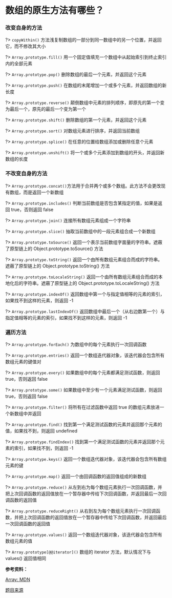 # 数组的原生方法有哪些？

### 改变自身的方法

?> `copyWithin()` 方法浅复制数组的一部分到同一数组中的另一个位置，并返回它，而不修改其大小

?> `Array.prototype.fill()` 用一个固定值填充一个数组中从起始索引到终止索引内的全部元素

?> `Array.prototype.pop()` 删除数组的最后一个元素，并返回这个元素

?> `Array.prototype.push()` 在数组的末尾增加一个或多个元素，并返回数组的新长度

?> `Array.prototype.reverse()` 颠倒数组中元素的排列顺序，即原先的第一个变为最后一个，原先的最后一个变为第一个

?> `Array.prototype.shift()` 删除数组的第一个元素，并返回这个元素

?> `Array.prototype.sort()` 对数组元素进行排序，并返回当前数组

?> `Array.prototype.splice()` 在任意的位置给数组添加或删除任意个元素

?> `Array.prototype.unshift()` 将一个或多个元素添加到数组的开头，并返回新数组的长度

### 不改变自身的方法

?> `Array.prototype.concat()`方法用于合并两个或多个数组。此方法不会更改现有数组，而是返回一个新数组

?> `Array.prototype.includes()` 判断当前数组是否包含某指定的值，如果是返回 true，否则返回 false

?> `Array.prototype.join()` 连接所有数组元素组成一个字符串

?> `Array.prototype.slice()` 抽取当前数组中的一段元素组合成一个新数组

?> `Array.prototype.toSource()` 返回一个表示当前数组字面量的字符串。遮蔽了原型链上的 Object.prototype.toSource() 方法

?> `Array.prototype.toString()` 返回一个由所有数组元素组合而成的字符串。遮蔽了原型链上的 Object.prototype.toString() 方法

?> `Array.prototype.toLocaleString()` 返回一个由所有数组元素组合而成的本地化后的字符串。遮蔽了原型链上的 Object.prototype.toLocaleString() 方法

?> `Array.prototype.indexOf()` 返回数组中第一个与指定值相等的元素的索引，如果找不到这样的元素，则返回 -1

?> `Array.prototype.lastIndexOf()` 返回数组中最后一个（从右边数第一个）与指定值相等的元素的索引，如果找不到这样的元素，则返回 -1

### 遍历方法

?> `Array.prototype.forEach()` 为数组中的每个元素执行一次回调函数

?> `Array.prototype.entries()` 返回一个数组迭代器对象，该迭代器会包含所有数组元素的键值对

?> `Array.prototype.every()` 如果数组中的每个元素都满足测试函数，则返回 true，否则返回 false

?> `Array.prototype.some()` 如果数组中至少有一个元素满足测试函数，则返回 true，否则返回 false

?> `Array.prototype.filter()` 将所有在过滤函数中返回 true 的数组元素放进一个新数组中并返回

?> `Array.prototype.find()` 找到第一个满足测试函数的元素并返回那个元素的值，如果找不到，则返回 undefined

?> `Array.prototype.findIndex()` 找到第一个满足测试函数的元素并返回那个元素的索引，如果找不到，则返回 -1

?> `Array.prototype.keys()` 返回一个数组迭代器对象，该迭代器会包含所有数组元素的键

?> `Array.prototype.map()` 返回一个由回调函数的返回值组成的新数组

?> `Array.prototype.reduce()` 从左到右为每个数组元素执行一次回调函数，并把上次回调函数的返回值放在一个暂存器中传给下次回调函数，并返回最后一次回调函数的返回值

?> `Array.prototype.reduceRight()` 从右到左为每个数组元素执行一次回调函数，并把上次回调函数的返回值放在一个暂存器中传给下次回调函数，并返回最后一次回调函数的返回值

?> `Array.prototype.values()` 返回一个数组迭代器对象，该迭代器会包含所有数组元素的值

?> `Array.prototype[@@iterator]()` 数组的 iterator 方法，默认情况下与 values() 返回值相同



**参考资料：**

[Array: MDN](https://developer.mozilla.org/zh-CN/docs/Web/JavaScript/Reference/Global_Objects/Array/isArray)

[题目来源](https://zhuanlan.zhihu.com/p/29514159)